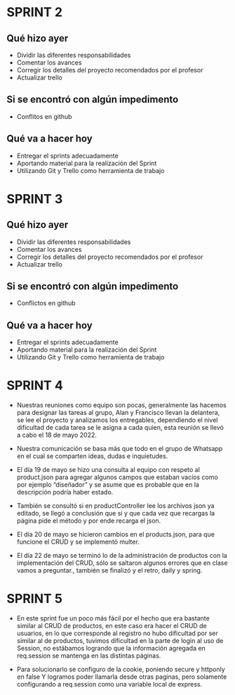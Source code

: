 # SPRINT 2

##	Qué hizo ayer

- Dividir las diferentes responsabilidades 
- Comentar los avances 
- Corregir los detalles del proyecto recomendados por el profesor
- Actualizar trello

##	Si se encontró con algún impedimento

- Conflitos en github
 

##	Qué va a hacer hoy

- Entregar el sprints adecuadamente
- Aportando material para la realización del Sprint
- Utilizando Git y Trello como herramienta de trabajo

# SPRINT 3

## Qué hizo ayer

- Dividir las diferentes responsabilidades 
- Comentar los avances 
- Corregir los detalles del proyecto recomendados por el profesor
- Actualizar trello

## Si se encontró con algún impedimento 

- Conflictos en github

## Qué va a hacer hoy

- Entregar el sprints adecuadamente
- Aportando material para la realización del Sprint
- Utilizando Git y Trello como herramienta de trabajo

# SPRINT 4

- Nuestras reuniones como equipo son pocas, generalmente las hacemos para designar  las tareas al grupo, Alan y Francisco llevan la delantera, se lee el proyecto y analizamos los entregables, dependiendo el nivel dificultad de cada tarea se le asigna a cada quien, esta reunión se llevó a cabo el 18 de mayo 2022.

- Nuestra comunicación se basa más que todo en el grupo de Whatsapp en el cual se comparten ideas, dudas e inquietudes. 

- El día 19 de mayo  se hizo una consulta al equipo con respeto al product.json para agregar algunos campos que estaban vacíos como por ejemplo “diseñador” y se asume que es probable que en la descripción podría haber estado.

- También se consultó si en productController lee los archivos json ya editado, se llegó a conclusión que si y que cada vez que recargas la página pide el método y por ende recarga el json.

- El día 20 de mayo se hicieron cambios en el products.json, para que funcione el CRUD y se implementó multer.

- El día 22 de mayo se terminó lo de la administración de productos con la implementación del CRUD, sólo se saltaron algunos errores que en clase vamos a preguntar., también se finalizó y el retro, daily y spring.

# SPRINT 5

- En este sprint fue un poco más fácil por el hecho que era bastante similar al CRUD de productos, en este caso era hacer el CRUD de usuarios, en lo que corresponde al registro no hubo dificultad por ser similar al de productos, tuvimos dificultad en la parte de login al uso de Session, no estábamos logrando que la información agregada en req.session se mantenga en las distintas páginas. 

- Para solucionarlo se configuro de la cookie, poniendo secure y httponly en false Y logramos poder llamarla desde otras paginas, pero solamente configurando a req.session como una variable local de express. 